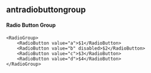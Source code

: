 ## antradiobuttongroup
#### Radio Button Group

```
<RadioGroup>
    <RadioButton value="a">$1</RadioButton>
    <RadioButton value="b" disabled>$2</RadioButton>
    <RadioButton value="c">$3</RadioButton>
    <RadioButton value="d">$4</RadioButton>
</RadioGroup>
```